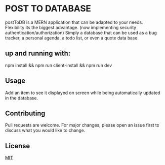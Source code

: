 # POST TO DATABASE

postToDB is a MERN application that can be adapted to your needs. Flexibility its the biggest advantage. (now implementing security authentication/authorization)
Simply a database that can be used as a bug tracker, a personal agenda, a todo list, or even a quote data base.

## up and running with:

npm install && npm run client-install && npm run dev

## Usage

Add an item to see it displayed on screen while being automatically updated in the database. 

## Contributing

Pull requests are welcome. For major changes, please open an issue first to discuss what you would like to change.

## License

[MIT](https://choosealicense.com/licenses/mit/)
